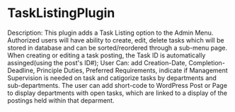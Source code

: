 # TaskListingPlugin

Description: This plugin adds a Task Listing option to the Admin Menu. Authorized users will have ability to create, edit, delete tasks which will be stored in database and can be sorted/reordered through a sub-menu page.  When creating or editing a task posting, the Task ID is automatically assinged(using the post's ID#); User Can: add Creation-Date, Completion-Deadline, Principle Duties, Preferred Requirements, indicate if Management Supervision is needed on task and catigorize tasks by departments and sub-departments.  The user can add short-code to WordPress Post or Page to display departments with open tasks, which are linked to a display of the postings held within that deparment. 
